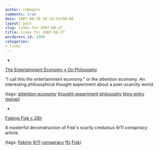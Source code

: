 ```yaml
---
author: robmyers
comments: true
date: 2007-08-28 10:18:53+00:00
layout: post
slug: links-for-2007-08-27
title: links for 2007-08-27
wordpress_id: 1468
categories:
- links
---
```


  

  *   


[The Entertainment Economy « On Philosophy](http://onphilosophy.wordpress.com/2007/08/27/the-entertainment-economy/)

  


"I call this the entertainment economy." or the attention economy. An interesting philosophical thought experiment about a post-scarcity world.

  


(tags: [attention-economy](http://del.icio.us/robmyers/attention-economy) [thought-experiment](http://del.icio.us/robmyers/thought-experiment) [philosophy](http://del.icio.us/robmyers/philosophy) [blog-entry](http://del.icio.us/robmyers/blog-entry) [reprap](http://del.icio.us/robmyers/reprap))

  

  

  *   


[Fisking Fisk « 26h](http://twentysixh.wordpress.com/2007/08/25/fisking-fisk/)

  


A masterful deconstruction of Fisk's scarily credulous 9/11 conspiracy article.

  


(tags: [fisking](http://del.icio.us/robmyers/fisking) [9/11](http://del.icio.us/robmyers/9/11) [conspiracy](http://del.icio.us/robmyers/conspiracy) [ffs](http://del.icio.us/robmyers/ffs) [Fisk](http://del.icio.us/robmyers/Fisk))

  

  
  


